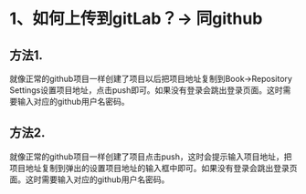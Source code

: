 # 1、如何上传到gitLab？-&gt; 同github

## 方法1.

就像正常的github项目一样创建了项目以后把项目地址复制到Book-&gt;Repository Settings设置项目地址，点击push即可。如果没有登录会跳出登录页面。这时需要输入对应的github用户名密码。

## 方法2.

就像正常的github项目一样创建了项目点击push，这时会提示输入项目地址，把项目地址复制到弹出的设置项目地址的输入框中即可。如果没有登录会跳出登录页面。这时需要输入对应的github用户名密码。


